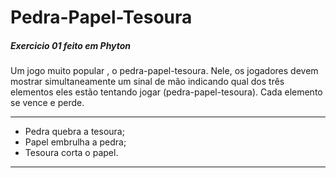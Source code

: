 # Pedra-Papel-Tesoura

##### Exercicio 01 feito em Phyton

Um jogo muito popular , o pedra-papel-tesoura. Nele, os jogadores devem mostrar simultaneamente  um sinal de mão indicando qual dos três elementos eles estão tentando jogar (pedra-papel-tesoura). Cada elemento se vence  e perde.

------------

- Pedra quebra a tesoura;
- Papel embrulha a pedra;
- Tesoura corta o papel.

------------

